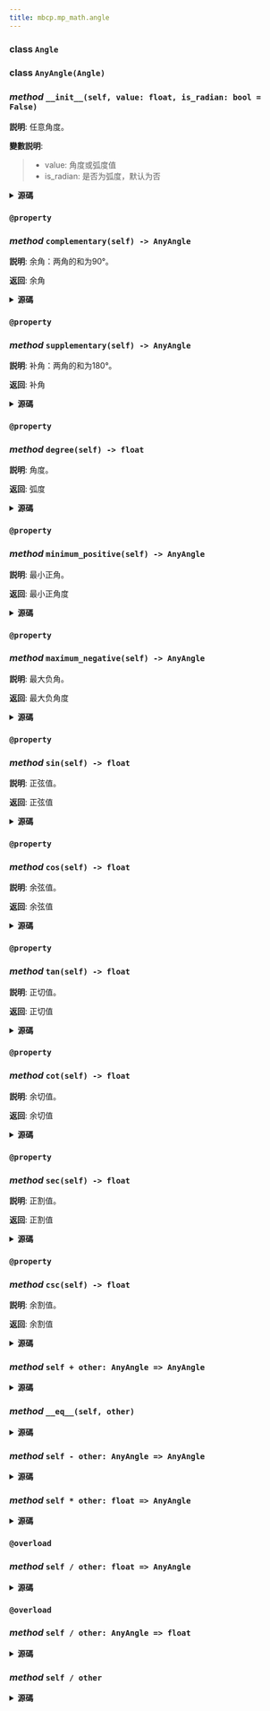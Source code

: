 ```yaml
---
title: mbcp.mp_math.angle
---
```

### **class** `Angle`
### **class** `AnyAngle(Angle)`
### *method* `__init__(self, value: float, is_radian: bool = False)`



**説明**: 任意角度。

**變數説明**:
> - value: 角度或弧度值  
> - is_radian: 是否为弧度，默认为否  


<details>
<summary> <b>源碼</b> </summary>

```python
def __init__(self, value: float, is_radian: bool=False):
    """
        任意角度。
        Args:
            value: 角度或弧度值
            is_radian: 是否为弧度，默认为否
        """
    if is_radian:
        self.radian = value
    else:
        self.radian = value * PI / 180
```
</details>

### `@property`
### *method* `complementary(self) -> AnyAngle`



**説明**: 余角：两角的和为90°。

**返回**: 余角


<details>
<summary> <b>源碼</b> </summary>

```python
@property
def complementary(self) -> 'AnyAngle':
    """
        余角：两角的和为90°。
        Returns:
            余角
        """
    return AnyAngle(PI / 2 - self.minimum_positive.radian, is_radian=True)
```
</details>

### `@property`
### *method* `supplementary(self) -> AnyAngle`



**説明**: 补角：两角的和为180°。

**返回**: 补角


<details>
<summary> <b>源碼</b> </summary>

```python
@property
def supplementary(self) -> 'AnyAngle':
    """
        补角：两角的和为180°。
        Returns:
            补角
        """
    return AnyAngle(PI - self.minimum_positive.radian, is_radian=True)
```
</details>

### `@property`
### *method* `degree(self) -> float`



**説明**: 角度。

**返回**: 弧度


<details>
<summary> <b>源碼</b> </summary>

```python
@property
def degree(self) -> float:
    """
        角度。
        Returns:
            弧度
        """
    return self.radian * 180 / PI
```
</details>

### `@property`
### *method* `minimum_positive(self) -> AnyAngle`



**説明**: 最小正角。

**返回**: 最小正角度


<details>
<summary> <b>源碼</b> </summary>

```python
@property
def minimum_positive(self) -> 'AnyAngle':
    """
        最小正角。
        Returns:
            最小正角度
        """
    return AnyAngle(self.radian % (2 * PI))
```
</details>

### `@property`
### *method* `maximum_negative(self) -> AnyAngle`



**説明**: 最大负角。

**返回**: 最大负角度


<details>
<summary> <b>源碼</b> </summary>

```python
@property
def maximum_negative(self) -> 'AnyAngle':
    """
        最大负角。
        Returns:
            最大负角度
        """
    return AnyAngle(-self.radian % (2 * PI), is_radian=True)
```
</details>

### `@property`
### *method* `sin(self) -> float`



**説明**: 正弦值。

**返回**: 正弦值


<details>
<summary> <b>源碼</b> </summary>

```python
@property
def sin(self) -> float:
    """
        正弦值。
        Returns:
            正弦值
        """
    return math.sin(self.radian)
```
</details>

### `@property`
### *method* `cos(self) -> float`



**説明**: 余弦值。

**返回**: 余弦值


<details>
<summary> <b>源碼</b> </summary>

```python
@property
def cos(self) -> float:
    """
        余弦值。
        Returns:
            余弦值
        """
    return math.cos(self.radian)
```
</details>

### `@property`
### *method* `tan(self) -> float`



**説明**: 正切值。

**返回**: 正切值


<details>
<summary> <b>源碼</b> </summary>

```python
@property
def tan(self) -> float:
    """
        正切值。
        Returns:
            正切值
        """
    return math.tan(self.radian)
```
</details>

### `@property`
### *method* `cot(self) -> float`



**説明**: 余切值。

**返回**: 余切值


<details>
<summary> <b>源碼</b> </summary>

```python
@property
def cot(self) -> float:
    """
        余切值。
        Returns:
            余切值
        """
    return 1 / math.tan(self.radian)
```
</details>

### `@property`
### *method* `sec(self) -> float`



**説明**: 正割值。

**返回**: 正割值


<details>
<summary> <b>源碼</b> </summary>

```python
@property
def sec(self) -> float:
    """
        正割值。
        Returns:
            正割值
        """
    return 1 / math.cos(self.radian)
```
</details>

### `@property`
### *method* `csc(self) -> float`



**説明**: 余割值。

**返回**: 余割值


<details>
<summary> <b>源碼</b> </summary>

```python
@property
def csc(self) -> float:
    """
        余割值。
        Returns:
            余割值
        """
    return 1 / math.sin(self.radian)
```
</details>

### *method* `self + other: AnyAngle => AnyAngle`


<details>
<summary> <b>源碼</b> </summary>

```python
def __add__(self, other: 'AnyAngle') -> 'AnyAngle':
    return AnyAngle(self.radian + other.radian, is_radian=True)
```
</details>

### *method* `__eq__(self, other)`


<details>
<summary> <b>源碼</b> </summary>

```python
def __eq__(self, other):
    return approx(self.radian, other.radian)
```
</details>

### *method* `self - other: AnyAngle => AnyAngle`


<details>
<summary> <b>源碼</b> </summary>

```python
def __sub__(self, other: 'AnyAngle') -> 'AnyAngle':
    return AnyAngle(self.radian - other.radian, is_radian=True)
```
</details>

### *method* `self * other: float => AnyAngle`


<details>
<summary> <b>源碼</b> </summary>

```python
def __mul__(self, other: float) -> 'AnyAngle':
    return AnyAngle(self.radian * other, is_radian=True)
```
</details>

### `@overload`
### *method* `self / other: float => AnyAngle`


<details>
<summary> <b>源碼</b> </summary>

```python
@overload
def __truediv__(self, other: float) -> 'AnyAngle':
    ...
```
</details>

### `@overload`
### *method* `self / other: AnyAngle => float`


<details>
<summary> <b>源碼</b> </summary>

```python
@overload
def __truediv__(self, other: 'AnyAngle') -> float:
    ...
```
</details>

### *method* `self / other`


<details>
<summary> <b>源碼</b> </summary>

```python
def __truediv__(self, other):
    if isinstance(other, AnyAngle):
        return self.radian / other.radian
    return AnyAngle(self.radian / other, is_radian=True)
```
</details>

